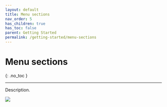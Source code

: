 ```yaml
---
layout: default
title: Menu sections
nav_order: 5
has_children: true
has_toc: false
parent: Getting Started
permalink: /getting-started/menu-sections
---
```


# Menu sections
{: .no_toc }

---

Description.

![](/orderlord-help-kds/assets/images/kds/menu_1.png)